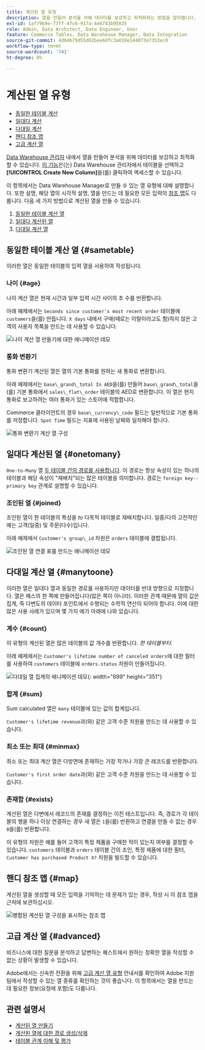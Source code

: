 ```yaml
---
title: 계산된 열 유형
description: 열을 만들어 분석을 위해 데이터를 보강하고 최적화하는 방법을 알아봅니다.
exl-id: 1af79b9e-77ff-4fc6-917a-4e6743b95035
role: Admin, Data Architect, Data Engineer, User
feature: Commerce Tables, Data Warehouse Manager, Data Integration
source-git-commit: 4d04b79d55d02bee6dfc3a810e144073e7353ec0
workflow-type: tm+mt
source-wordcount: '741'
ht-degree: 0%

---
```


# 계산된 열 유형

* [동일한 테이블 계산](#sametable)
* [일대다 계산](#onetomany)
* [다대일 계산](#manytoone)
* [핸디 참조 맵](#map)
* [고급 계산 열](#advanced)

[Data Warehouse 관리자](../data-warehouse-mgr/tour-dwm.md) 내에서 열을 만들어 분석을 위해 데이터를 보강하고 최적화할 수 있습니다. [이 기능](../data-warehouse-mgr/creating-calculated-columns.md)은(는) Data Warehouse 관리자에서 테이블을 선택하고 **[!UICONTROL Create New Column]**&#x200B;을(를) 클릭하여 액세스할 수 있습니다.

이 항목에서는 Data Warehouse Manager로 만들 수 있는 열 유형에 대해 설명합니다. 또한 설명, 해당 열의 시각적 설명, 열을 만드는 데 필요한 모든 입력의 [참조 맵](#map)도 다룹니다. 다음 세 가지 방법으로 계산된 열을 만들 수 있습니다.

1. [동일한 테이블 계산 열](#sametable)
1. [일대다 계산된 열](#onetomany)
1. [다대일 계산 열](#manytoone)

## 동일한 테이블 계산 열 {#sametable}

이러한 열은 동일한 테이블의 입력 열을 사용하여 작성됩니다.

### 나이 {#age}

나이 계산 열은 현재 시간과 일부 입력 시간 사이의 초 수를 반환합니다.

아래 예제에서는 `Seconds since customer's most recent order` 테이블에 `customers`을(를) 만듭니다. `X days` 내에서 구매(때로는 이탈이라고도 함)하지 않은 고객의 사용자 목록을 만드는 데 사용할 수 있습니다.

![나이 계산 열 만들기에 대한 애니메이션 데모](../../assets/age.gif)

### 통화 변환기

통화 변환기 계산된 열은 열의 기본 통화를 원하는 새 통화로 변환합니다.

아래 예제에서는 `base\_grand\_total In AED`을(를) 만들어 `base\_grand\_total`을(를) 기본 통화에서 `sales\_flat\_order` 테이블의 AED로 변환합니다. 이 열은 현지 통화로 보고하려는 여러 통화가 있는 스토어에 적합합니다.

Commerce 클라이언트의 경우 `base\_currency\_code` 필드는 일반적으로 기본 통화를 저장합니다. `Spot Time` 필드는 지표에 사용된 날짜와 일치해야 합니다.

![통화 변환기 계산 열 구성](../../assets/currency_converter.png)

## 일대다 계산된 열 {#onetomany}

`One-to-Many` 열 [두 테이블 간의 경로를 사용합니다](../../data-analyst/data-warehouse-mgr/create-paths-calc-columns.md). 이 경로는 항상 속성이 있는 하나의 테이블과 해당 속성이 &quot;재배치&quot;되는 많은 테이블을 의미합니다. 경로는 `foreign key--primary key` 관계로 설명할 수 있습니다.

### 조인된 열 {#joined}

조인된 열이 한 테이블의 특성을 *to* 다목적 테이블로 재배치합니다. 일중/다의 고전적인 예는 고객(일중) 및 주문(다수)입니다.

아래 예제에서 `Customer's group\_id` 차원은 `orders` 테이블에 결합됩니다.

![조인된 열 연결 표를 만드는 애니메이션 데모](../../assets/joined_column.gif)

## 다대일 계산 열 {#manytoone}

이러한 열은 일대다 열과 동일한 경로를 사용하지만 데이터를 반대 방향으로 지정합니다. 열은 패스의 한 쪽에 만들어집니다(많은 쪽이 아니라). 이러한 관계 때문에 열의 값은 집계, 즉 다변도의 데이터 포인트에서 수행되는 수학적 연산이 되어야 합니다. 이에 대한 많은 사용 사례가 있으며 몇 가지 예가 아래에 나와 있습니다.

### 계수 {#count}

이 유형의 계산된 열은 많은 테이블의 값 개수를 반환합니다. *한 테이블부터*.

아래 예제에서는 `Customer's lifetime number of canceled orders`에 대한 필터를 사용하여 `customers` 테이블에 `orders.status` 차원이 만들어집니다.

![다대일 열 집계의 애니메이션 데모](../../assets/many_to_one.gif){: width="699" height="351"}

### 합계 {#sum}

Sum calculated 열은 `many` 테이블에 있는 값의 합계입니다.

`Customer's lifetime revenue`과(와) 같은 고객 수준 차원을 만드는 데 사용할 수 있습니다.

### 최소 또는 최대 {#minmax}

최소 또는 최대 계산 열은 다방면에 존재하는 가장 작거나 가장 큰 레코드를 반환합니다.

`Customer's first order date`과(와) 같은 고객 수준 차원을 만드는 데 사용할 수 있습니다.

### 존재함 {#exists}

계산된 열은 다변에서 레코드의 존재를 결정하는 이진 테스트입니다. 즉, 경로가 각 테이블의 행을 하나 이상 연결하는 경우 새 열은 `1`을(를) 반환하고 연결을 만들 수 없는 경우 `0`을(를) 반환합니다.

이 유형의 차원은 예를 들어 고객이 특정 제품을 구매한 적이 있는지 여부를 결정할 수 있습니다. `customers` 테이블과 `orders` 테이블 간의 조인, 특정 제품에 대한 필터, `Customer has purchased Product X?` 차원을 빌드할 수 있습니다.

## 핸디 참조 맵 {#map}

계산된 열을 생성할 때 모든 입력을 기억하는 데 문제가 있는 경우, 작성 시 이 참조 맵을 근처에 보관하십시오.

![병합된 계산된 열 구성을 표시하는 참조 맵](../../assets/merged_reference_map.png)

## 고급 계산 열 {#advanced}

비즈니스에 대한 질문을 분석하고 답변하는 퀘스트에서 원하는 정확한 열을 작성할 수 없는 상황이 발생할 수 있습니다.

Adobe에서는 신속한 전환을 위해 [고급 계산 열 유형](../../data-analyst/data-warehouse-mgr/adv-calc-columns.md) 안내서를 확인하여 Adobe 지원 팀에서 작성할 수 있는 열 종류를 확인하는 것이 좋습니다. 이 항목에서는 열을 만드는 데 필요한 정보(요청에 포함)도 다룹니다.

## 관련 설명서

* [계산된 열 만들기](../../data-analyst/data-warehouse-mgr/creating-calculated-columns.md)
* [계산된 열에 대한 경로 생성/삭제](../../data-analyst/data-warehouse-mgr/create-paths-calc-columns.md)
* [테이블 관계 이해 및 평가](../../data-analyst/data-warehouse-mgr/table-relationships.md)
